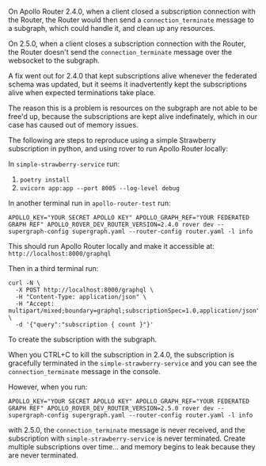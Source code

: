On Apollo Router 2.4.0, when a client closed a subscription connection with the Router, the Router would then send a `connection_terminate` message to a subgraph, which could handle it, and clean up any resources.

On 2.5.0, when a client closes a subscription connection with the Router, the Router doesn't send the `connection_terminate` message over the websocket to the subgraph.

A fix went out for 2.4.0 that kept subscriptions alive whenever the federated schema was updated, but it seems it inadvertently kept the subscriptions alive when expected terminations take place.

The reason this is a problem is resources on the subgraph are not able to be free'd up, because the subscriptions are kept alive indefinately, which in our case has caused out of memory issues.



The following are steps to reproduce using a simple Strawberry subscription in python, and using rover to run Apollo Router locally:

In `simple-strawberry-service` run:

1. `poetry install`
2. `uvicorn app:app --port 8005 --log-level debug`


In another terminal run in `apollo-router-test` run:

`APOLLO_KEY="YOUR SECRET APOLLO KEY" APOLLO_GRAPH_REF="YOUR FEDERATED GRAPH REF" APOLLO_ROVER_DEV_ROUTER_VERSION=2.4.0 rover dev --supergraph-config supergraph.yaml --router-config router.yaml -l info`


This should run Apollo Router locally and make it accessible at: `http://localhost:8000/graphql`


Then in a third terminal run:

```
curl -N \
  -X POST http://localhost:8000/graphql \
  -H "Content-Type: application/json" \
  -H "Accept: multipart/mixed;boundary=graphql;subscriptionSpec=1.0,application/json" \
  -d '{"query":"subscription { count }"}'
```

To create the subscription with the subgraph.

When you CTRL+C to kill the subscription in 2.4.0, the subscription is gracefully terminated in the `simple-strawberry-service` and you can see the `connection_terminate` message in the console.

However, when you run:

`APOLLO_KEY="YOUR SECRET APOLLO KEY" APOLLO_GRAPH_REF="YOUR FEDERATED GRAPH REF" APOLLO_ROVER_DEV_ROUTER_VERSION=2.5.0 rover dev --supergraph-config supergraph.yaml --router-config router.yaml -l info`

with 2.5.0, the `connection_terminate` message is never received, and the subscription with `simple-strawberry-service` is never terminated. Create multiple subscriptions over time... and memory begins to leak because they are never terminated.



